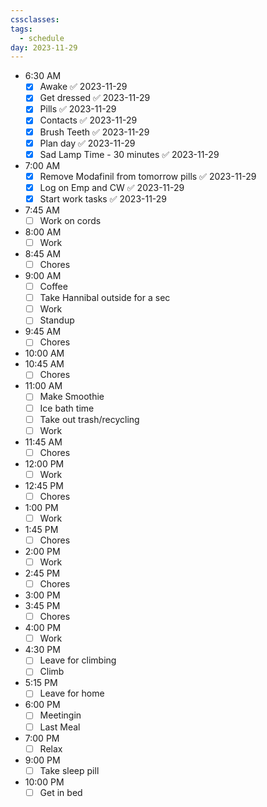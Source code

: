 ```yaml
---
cssclasses: 
tags:
  - schedule
day: 2023-11-29
---
```



- <span class="green">6:30 AM</span>
	- [x] Awake ✅ 2023-11-29
	- [x] Get dressed ✅ 2023-11-29
	- [x] Pills ✅ 2023-11-29
	- [x] Contacts ✅ 2023-11-29
	- [x] Brush Teeth ✅ 2023-11-29
	- [x] Plan day ✅ 2023-11-29
	- [x] Sad Lamp Time - 30 minutes ✅ 2023-11-29
- <span class="green">7:00 AM</span>
	- [x] Remove Modafinil from tomorrow pills ✅ 2023-11-29
	- [x] Log on Emp and CW ✅ 2023-11-29
	- [x] Start work tasks ✅ 2023-11-29
- <span class="green">7:45 AM</span>
	- [ ] Work on cords
- <span class="green">8:00 AM</span>
	- [ ] Work
- <span class="green">8:45 AM</span>
	- [ ] Chores
- <span class="green">9:00 AM</span>
	- [ ] Coffee
	- [ ] Take Hannibal outside for a sec
	- [ ] Work
	- [ ] Standup
- <span class="green">9:45 AM</span>
	- [ ] Chores
- <span class="green">10:00 AM</span>
- <span class="green">10:45 AM</span>
	- [ ] Chores
- <span class="green">11:00 AM</span>
	- [ ] Make Smoothie
	- [ ] Ice bath time
	- [ ] Take out trash/recycling
	- [ ] Work
- <span class="green">11:45 AM</span>
	- [ ] Chores
- <span class="green">12:00 PM</span>
	- [ ] Work
- <span class="green">12:45 PM</span>
	- [ ] Chores
- <span class="green">1:00 PM</span>
	- [ ] Work
- <span class="green">1:45 PM</span>
	- [ ] Chores
- <span class="green">2:00 PM</span>
	- [ ] Work
- <span class="green">2:45 PM</span>
	- [ ] Chores
- <span class="green">3:00 PM</span>
- <span class="green">3:45 PM</span>
	- [ ] Chores
- <span class="green">4:00 PM</span>
	- [ ] Work
- <span class="green">4:30 PM</span>
	- [ ] Leave for climbing
	- [ ] Climb
- <span class="green">5:15 PM</span>
	- [ ] Leave for home
- <span class="green">6:00 PM</span>
	- [ ] Meetingin
	- [ ] Last Meal
- <span class="green">7:00 PM</span>
	- [ ] Relax
- <span class="green">9:00 PM</span>
	- [ ] Take sleep pill
- <span class="green">10:00 PM</span>
	- [ ] Get in bed